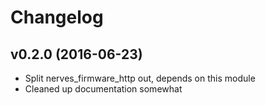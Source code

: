 # Changelog

## v0.2.0 (2016-06-23)

- Split nerves_firmware_http out, depends on this module
- Cleaned up documentation somewhat
